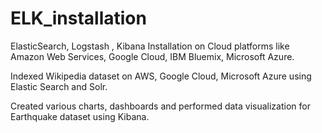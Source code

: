 # ELK_installation

ElasticSearch, Logstash , Kibana Installation on Cloud platforms like Amazon Web Services, Google Cloud, IBM Bluemix, Microsoft Azure.

Indexed Wikipedia dataset on AWS, Google Cloud, Microsoft Azure using Elastic Search and Solr.

Created various charts, dashboards and performed data visualization for Earthquake dataset using Kibana. 

